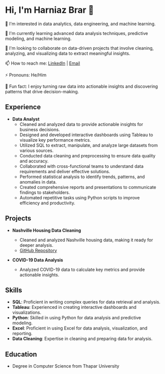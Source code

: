 # Hi, I'm Harniaz Brar 👋

👀 I'm interested in data analytics, data engineering, and machine learning.

🌱 I'm currently learning advanced data analysis techniques, predictive modeling, and machine learning.

💼 I'm looking to collaborate on data-driven projects that involve cleaning, analyzing, and visualizing data to extract meaningful insights.

📫 How to reach me: [LinkedIn](https://www.linkedin.com/in/harniaz-brar) | [Email](mailto:your-email@example.com)

⚡ Pronouns: He/Him

🎉 Fun fact: I enjoy turning raw data into actionable insights and discovering patterns that drive decision-making.

## Experience

- **Data Analyst**
  - Cleaned and analyzed data to provide actionable insights for business decisions.
  - Designed and developed interactive dashboards using Tableau to visualize key performance metrics.
  - Utilized SQL to extract, manipulate, and analyze large datasets from various sources.
  - Conducted data cleaning and preprocessing to ensure data quality and accuracy.
  - Collaborated with cross-functional teams to understand data requirements and deliver effective solutions.
  - Performed statistical analysis to identify trends, patterns, and anomalies in data.
  - Created comprehensive reports and presentations to communicate findings to stakeholders.
  - Automated repetitive tasks using Python scripts to improve efficiency and productivity.

## Projects

- **Nashville Housing Data Cleaning**
  - Cleaned and analyzed Nashville housing data, making it ready for deeper analysis.
  - [GitHub Repository](https://github.com/Harniaz-Brar/Nashville-House-Data-Cleaning-)

- **COVID-19 Data Analysis**
  - Analyzed COVID-19 data to calculate key metrics and provide actionable insights.

## Skills

- **SQL**: Proficient in writing complex queries for data retrieval and analysis.
- **Tableau**: Experienced in creating interactive dashboards and visualizations.
- **Python**: Skilled in using Python for data analysis and predictive modeling.
- **Excel**: Proficient in using Excel for data analysis, visualization, and reporting.
- **Data Cleaning**: Expertise in cleaning and preparing data for analysis.

## Education

- Degree in Computer Science from Thapar University
